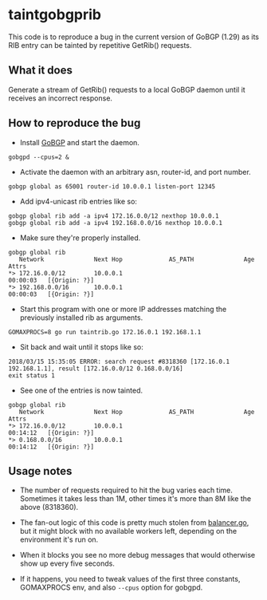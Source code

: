 # taintgobgprib

This code is to reproduce a bug in the current version of GoBGP (1.29) as its RIB entry can be tainted by repetitive GetRib() requests. 

## What it does

Generate a stream of GetRib() requests to a local GoBGP daemon until it receives an incorrect response.

## How to reproduce the bug

- Install [GoBGP](https://github.com/osrg/gobgp) and start the daemon.
```
gobgpd --cpus=2 &
```
- Activate the daemon with an arbitrary asn, router-id, and port number.
```
gobgp global as 65001 router-id 10.0.0.1 listen-port 12345
```
- Add ipv4-unicast rib entries like so:
```
gobgp global rib add -a ipv4 172.16.0.0/12 nexthop 10.0.0.1
gobgp global rib add -a ipv4 192.168.0.0/16 nexthop 10.0.0.1
```
- Make sure they're properly installed.
```
gobgp global rib
   Network              Next Hop             AS_PATH              Age        Attrs
*> 172.16.0.0/12        10.0.0.1                                  00:00:03   [{Origin: ?}]
*> 192.168.0.0/16       10.0.0.1                                  00:00:03   [{Origin: ?}]
```
- Start this program with one or more IP addresses matching the previously installed rib as arguments.
```
GOMAXPROCS=8 go run taintrib.go 172.16.0.1 192.168.1.1
```
- Sit back and wait until it stops like so:
```
2018/03/15 15:35:05 ERROR: search request #8318360 [172.16.0.1 192.168.1.1], result [172.16.0.0/12 0.168.0.0/16]
exit status 1
```
- See one of the entries is now tainted.
```
gobgp global rib
   Network              Next Hop             AS_PATH              Age        Attrs
*> 172.16.0.0/12        10.0.0.1                                  00:14:12   [{Origin: ?}]
*> 0.168.0.0/16         10.0.0.1                                  00:14:12   [{Origin: ?}]
```

## Usage notes
- The number of requests required to hit the bug varies each time. Sometimes it takes less than 1M, other times it's more than 8M like the above (8318360). 

- The fan-out logic of this code is pretty much stolen from [balancer.go](https://talks.golang.org/2010/io/balance.go), but it might block with no available workers left, depending on the environment it's run on. 

- When it blocks you see no more debug messages that would otherwise show up every five seconds.

- If it happens, you need to tweak values of the first three constants, GOMAXPROCS env, and also `--cpus` option for gobgpd.
